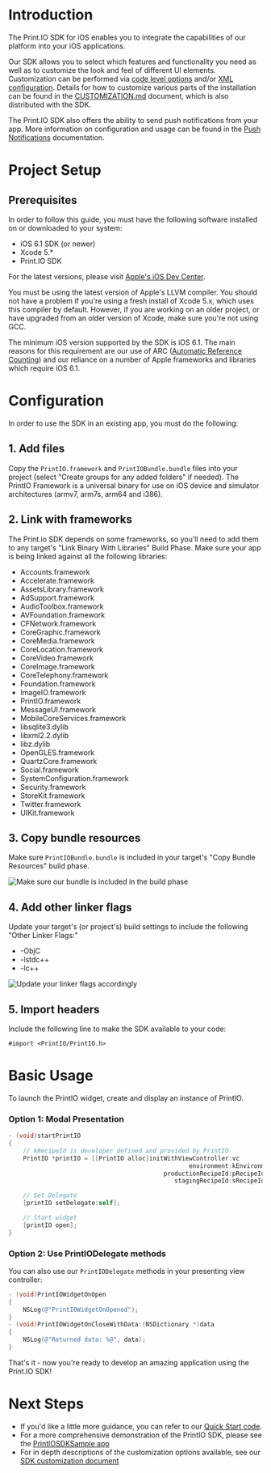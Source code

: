 # Introduction

The Print.IO SDK for iOS enables you to integrate the capabilities of our platform into your iOS applications.

Our SDK allows you to select which features and functionality you need as well as to customize the look and feel of different UI elements. Customization can be performed via [code level options](https://github.com/printdotio/printio-ios-sdk/blob/gh-pages/ios_sdk_customization.md) and/or [XML configuration](https://github.com/printdotio/printio-ios-sdk/blob/master/customization.xml.md). Details for how to customize various parts of the installation can be found in the [CUSTOMIZATION.md](https://github.com/printdotio/printio-ios-sdk/blob/master/CUSTOMIZATION.md) document, which is also distributed with the SDK.

The Print.IO SDK also offers the ability to send push notifications from your app. More information on configuration and usage can be found in the [Push Notifications](https://github.com/printdotio/printio-ios-sdk/blob/master/PUSH_NOTIFICATIONS.md) documentation.

# Project Setup

## Prerequisites

In order to follow this guide, you must have the following software installed on or downloaded to your system:

- iOS 6.1 SDK (or newer)
- Xcode 5.*
- Print.IO SDK

For the latest versions, please visit [Apple's iOS Dev Center](http://developer.apple.com/devcenter/ios/).

You must be using the latest version of Apple's LLVM compiler. You should not have a problem if you're using a fresh install of Xcode 5.x, which uses this compiler by default. However, if you are working on an older project, or have upgraded from an older version of Xcode, make sure you're not using GCC.

The minimum iOS version supported by the SDK is iOS 6.1. The main reasons for this requirement are our use of ARC ([Automatic Reference Counting](http://developer.apple.com/library/ios/#releasenotes/ObjectiveC/RN-TransitioningToARC/Introduction/Introduction.html)) and our reliance on a number of Apple frameworks and libraries which require iOS 6.1.


# Configuration

In order to use the SDK in an existing app, you must do the following:

## 1. Add files

Copy the `PrintIO.framework` and `PrintIOBundle.bundle` files into your project (select "Create groups for any added folders" if needed). The PrintIO Framework is a universal binary for use on iOS device and simulator architectures (armv7, arm7s, arm64 and i386).

## 2. Link with frameworks

The Print.io SDK depends on some frameworks, so you'll need to add them to any target's "Link Binary With Libraries" Build Phase.  Make sure your app is being linked against all the following libraries:

- Accounts.framework
- Accelerate.framework
- AssetsLibrary.framework
- AdSupport.framework
- AudioToolbox.framework
- AVFoundation.framework
- CFNetwork.framework
- CoreGraphic.framework
- CoreMedia.framework
- CoreLocation.framework
- CoreVideo.framework
- CoreImage.framework
- CoreTelephony.framework
- Foundation.framework
- ImageIO.framework
- PrintIO.framework
- MessageUI.framework
- MobileCoreServices.framework
- libsqlite3.dylib
- libxml2.2.dylib
- libz.dylib
- OpenGLES.framework
- QuartzCore.framework
- Social.framework
- SystemConfiguration.framework
- Security.framework
- StoreKit.framework
- Twitter.framework
- UIKit.framework


## 3. Copy bundle resources

Make sure `PrintIOBundle.bundle` is included in your target's "Copy Bundle Resources" build phase.

![Make sure our bundle is included in the build phase](https://github.com/printdotio/printio-ios-sdk/blob/gh-pages/images/screenshot_copy_bundle_resources.png?raw=true)


## 4. Add other linker flags

Update your target's (or project's) build settings to include the following "Other Linker Flags:"

- -ObjC
- -lstdc++
- -lc++

![Update your linker flags accordingly](https://github.com/printdotio/printio-ios-sdk/blob/gh-pages/images/screenshot_linker_flags.png?raw=true)


## 5. Import headers

Include the following line to make the SDK available to your code:

    #import <PrintIO/PrintIO.h>


# Basic Usage

To launch the PrintIO widget, create and display an instance of PrintIO.

### Option 1: Modal Presentation

``` Objective-C
- (void)startPrintIO
{
    // kRecipeId is developer defined and provided by PrintIO
    PrintIO *printIO = [[PrintIO alloc]initWithViewController:vc
                                                  environment:kEnvironment
                                           productionRecipeId:pRecipeId
                                              stagingRecipeId:sRecipeId];

    // Set Delegate
    [printIO setDelegate:self];

    // Start widget
    [printIO open];
}
```


### Option 2: Use PrintIODelegate methods

You can also use our ```PrintIODelegate``` methods in your presenting view controller:

``` Objective-C
- (void)PrintIOWidgetOnOpen
{
    NSLog(@"PrintIOWidgetOnOpened");
}
- (void)PrintIOWidgetOnCloseWithData:(NSDictionary *)data
{
    NSLog(@"Returned data: %@", data);
}
```

That's it - now you're ready to develop an amazing application using the Print.IO SDK!

# Next Steps

- If you'd like a little more guidance, you can refer to our [Quick Start code](https://github.com/printdotio/printio-ios-sdk/blob/gh-pages/quick_start.md).
- For a more comprehensive demonstration of the PrintIO SDK, please see the [PrintIOSDKSample app](https://github.com/printdotio/printio-ios-example)
- For in depth descriptions of the customization options available, see our [SDK customization document](https://github.com/printdotio/printio-ios-sdk/blob/gh-pages/ios_sdk_customization.md)
